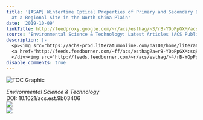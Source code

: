```yaml
---
title: '[ASAP] Wintertime Optical Properties of Primary and Secondary Brown Carbon
  at a Regional Site in the North China Plain'
date: '2019-10-09'
linkTitle: http://feedproxy.google.com/~r/acs/esthag/~3/rB-YOpPpGXM/acs.est.9b03406
source: 'Environmental Science & Technology: Latest Articles (ACS Publications)'
description: |-
  <p><img src="https://achs-prod.literatumonline.com/na101/home/literatum/publisher/achs/journals/content/esthag/0/esthag.ahead-of-print/acs.est.9b03406/20191008/images/medium/es9b03406_0006.gif" alt="TOC Graphic"/></p><div><cite>Environmental Science & Technology</cite></div><div>DOI: 10.1021/acs.est.9b03406</div><div class="feedflare">
  <a href="http://feeds.feedburner.com/~ff/acs/esthag?a=rB-YOpPpGXM:sq80s1HaTAQ:yIl2AUoC8zA"><img src="http://feeds.feedburner.com/~ff/acs/esthag?d=yIl2AUoC8zA" border="0"></img></a>
  </div><img src="http://feeds.feedburner.com/~r/acs/esthag/~4/rB-YOpPpGXM" ...
disable_comments: true
---
```

<p><img src="https://achs-prod.literatumonline.com/na101/home/literatum/publisher/achs/journals/content/esthag/0/esthag.ahead-of-print/acs.est.9b03406/20191008/images/medium/es9b03406_0006.gif" alt="TOC Graphic"/></p><div><cite>Environmental Science & Technology</cite></div><div>DOI: 10.1021/acs.est.9b03406</div><div class="feedflare">
<a href="http://feeds.feedburner.com/~ff/acs/esthag?a=rB-YOpPpGXM:sq80s1HaTAQ:yIl2AUoC8zA"><img src="http://feeds.feedburner.com/~ff/acs/esthag?d=yIl2AUoC8zA" border="0"></img></a>
</div><img src="http://feeds.feedburner.com/~r/acs/esthag/~4/rB-YOpPpGXM" ...